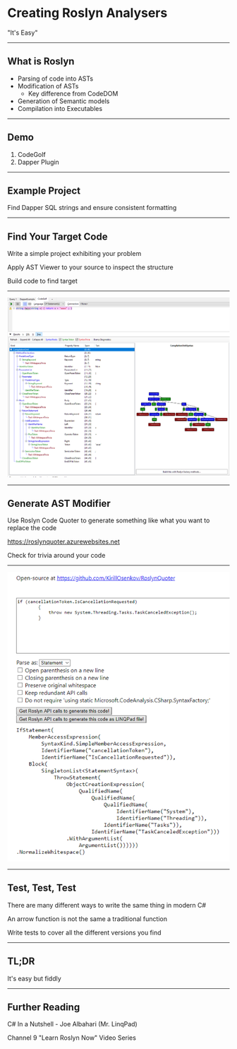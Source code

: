 # Creating Roslyn Analysers

"It's Easy"

---

## What is Roslyn

- Parsing of code into ASTs
- Modification of ASTs
  - Key difference from CodeDOM
- Generation of Semantic models
- Compilation into Executables

---

## Demo

1. CodeGolf
2. Dapper Plugin

---

## Example Project

Find Dapper SQL strings and ensure consistent formatting

---

## Find Your Target Code

Write a simple project exhibiting your problem

Apply AST Viewer to your source to inspect the structure

Build code to find target

---

![](./AstComplex.png)

---

## Generate AST Modifier

Use Roslyn Code Quoter to generate something like what you want to replace the code

<https://roslynquoter.azurewebsites.net>

Check for trivia around your code

---

![](./CodeQuoter.png)

---

## Test, Test, Test

There are many different ways to write the same thing in modern C#

An arrow function is not the same a traditional function

Write tests to cover all the different versions you find

---

## TL;DR

It's easy but fiddly

---

## Further Reading

C# In a Nutshell - Joe Albahari (Mr. LinqPad)

Channel 9 "Learn Roslyn Now" Video Series
